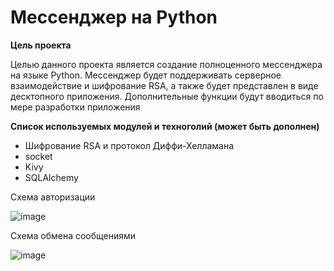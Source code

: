 # Мессенджер на Python
**Цель проекта**

Целью данного проекта является создание полноценного мессенджера на языке Python. Мессенджер будет поддерживать серверное взаимодействие и шифрование RSA, а также будет представлен в виде десктопного приложения. Дополнительные функции будут вводиться по мере разработки приложения

**Список используемых модулей и техноголий (может быть дополнен)**
* Шифрование RSA и протокол Диффи-Хелламана
* socket
* Kivy
* SQLAlchemy

Схема авторизации

![image](https://user-images.githubusercontent.com/52496357/138460788-c0dfec4c-656a-474a-ae7f-d32743afd585.png)


Схема обмена сообщениями

![image](https://user-images.githubusercontent.com/52496357/138459652-b4dd7dd8-57be-4461-a011-73f2f206e916.png)
